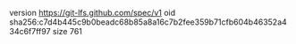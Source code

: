 version https://git-lfs.github.com/spec/v1
oid sha256:c7d4b445c9b0beadc68b85a8a16c7b2fee359b71cfb604b46352a434c6f7ff97
size 761
